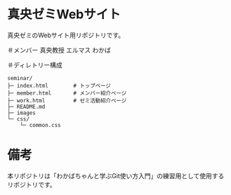 # 真央ゼミWebサイト
真央ゼミのWebサイト用リポジトリです。

＃メンバー
真央教授
エルマス
わかば

＃ディレトリー構成

```
seminar/
├─ index.html        # トップページ
├─ member.html       # メンバー紹介ページ
├─ work.html         # ゼミ活動紹介ページ
├─ README.md
├─ images
└─ css/
    └─ common.css
```

# 備考
本リポジトリは「わかばちゃんと学ぶGit使い方入門」の練習用として使用するリポジトリです。

